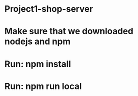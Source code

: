 # Project1-shop-server
# Make sure that we downloaded nodejs and npm
# Run: npm install
# Run: npm run local
